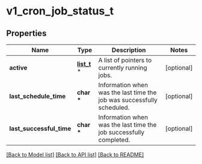 # v1_cron_job_status_t

## Properties
Name | Type | Description | Notes
------------ | ------------- | ------------- | -------------
**active** | [**list_t**](v1_object_reference.md) \* | A list of pointers to currently running jobs. | [optional] 
**last_schedule_time** | **char \*** | Information when was the last time the job was successfully scheduled. | [optional] 
**last_successful_time** | **char \*** | Information when was the last time the job successfully completed. | [optional] 

[[Back to Model list]](../README.md#documentation-for-models) [[Back to API list]](../README.md#documentation-for-api-endpoints) [[Back to README]](../README.md)


